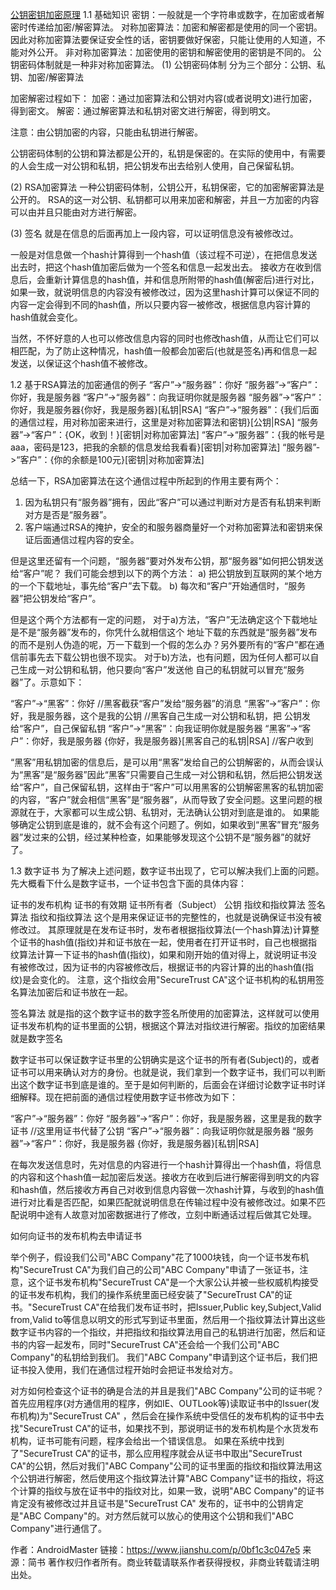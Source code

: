 [公钥密钥加密原理](https://www.jianshu.com/p/0bf1c3c047e5)
1.1 基础知识
密钥：一般就是一个字符串或数字，在加密或者解密时传递给加密/解密算法。
对称加密算法：加密和解密都是使用的同一个密钥。因此对称加密算法要保证安全性的话，密钥要做好保密，只能让使用的人知道，不能对外公开。
非对称加密算法：加密使用的密钥和解密使用的密钥是不同的。 公钥密码体制就是一种非对称加密算法。
(1) 公钥密码体制
分为三个部分：公钥、私钥、加密/解密算法

加密解密过程如下：
加密：通过加密算法和公钥对内容(或者说明文)进行加密，得到密文。
解密：通过解密算法和私钥对密文进行解密，得到明文。

注意：由公钥加密的内容，只能由私钥进行解密。

公钥密码体制的公钥和算法都是公开的，私钥是保密的。在实际的使用中，有需要的人会生成一对公钥和私钥，把公钥发布出去给别人使用，自己保留私钥。

(2) RSA加密算法
一种公钥密码体制，公钥公开，私钥保密，它的加密解密算法是公开的。 RSA的这一对公钥、私钥都可以用来加密和解密，并且一方加密的内容可以由并且只能由对方进行解密。

(3) 签名
就是在信息的后面再加上一段内容，可以证明信息没有被修改过。

一般是对信息做一个hash计算得到一个hash值（该过程不可逆），在把信息发送出去时，把这个hash值加密后做为一个签名和信息一起发出去。 接收方在收到信息后，会重新计算信息的hash值，并和信息所附带的hash值(解密后)进行对比，如果一致，就说明信息的内容没有被修改过，因为这里hash计算可以保证不同的内容一定会得到不同的hash值，所以只要内容一被修改，根据信息内容计算的hash值就会变化。

当然，不怀好意的人也可以修改信息内容的同时也修改hash值，从而让它们可以相匹配，为了防止这种情况，hash值一般都会加密后(也就是签名)再和信息一起发送，以保证这个hash值不被修改。

1.2 基于RSA算法的加密通信的例子
“客户”->“服务器”：你好
“服务器”->“客户”：你好，我是服务器
“客户”->“服务器”：向我证明你就是服务器
“服务器”->“客户”：你好，我是服务器{你好，我是服务器}[私钥|RSA]
“客户”->“服务器”：{我们后面的通信过程，用对称加密来进行，这里是对称加密算法和密钥}[公钥|RSA]
“服务器”->“客户”：{OK，收到！}[密钥|对称加密算法]
“客户”->“服务器”：{我的帐号是aaa，密码是123，把我的余额的信息发给我看看}[密钥|对称加密算法]
“服务器”->“客户”：{你的余额是100元}[密钥|对称加密算法]

总结一下，RSA加密算法在这个通信过程中所起到的作用主要有两个：
1. 因为私钥只有“服务器”拥有，因此“客户”可以通过判断对方是否有私钥来判断对方是否是“服务器”。
2. 客户端通过RSA的掩护，安全的和服务器商量好一个对称加密算法和密钥来保证后面通信过程内容的安全。

但是这里还留有一个问题，“服务器”要对外发布公钥，那“服务器”如何把公钥发送给“客户”呢？
我们可能会想到以下的两个方法：
a) 把公钥放到互联网的某个地方的一个下载地址，事先给“客户”去下载。
b) 每次和“客户”开始通信时，“服务器”把公钥发给“客户”。

但是这个两个方法都有一定的问题，
对于a)方法，“客户”无法确定这个下载地址是不是“服务器”发布的，你凭什么就相信这个
地址下载的东西就是“服务器”发布的而不是别人伪造的呢，万一下载到一个假的怎么办？另外要所有的“客户”都在通信前事先去下载公钥也很不现实。
对于b)方法，也有问题，因为任何人都可以自己生成一对公钥和私钥，他只要向“客户”发送他
自己的私钥就可以冒充“服务器”了。示意如下：

“客户”->“黑客”：你好 //黑客截获“客户”发给“服务器”的消息
“黑客”->“客户”：你好，我是服务器，这个是我的公钥 //黑客自己生成一对公钥和私钥，把
公钥发给“客户”，自己保留私钥
“客户”->“黑客”：向我证明你就是服务器
“黑客”->“客户”：你好，我是服务器 {你好，我是服务器}[黑客自己的私钥|RSA] //客户收到

“黑客”用私钥加密的信息后，是可以用“黑客”发给自己的公钥解密的，从而会误认为“黑客”是“服务器”因此“黑客”只需要自己生成一对公钥和私钥，然后把公钥发送给“客户”，自己保留私钥，这样由于“客户”可以用黑客的公钥解密黑客的私钥加密的内容，“客户”就会相信“黑客”是“服务器”，从而导致了安全问题。这里问题的根源就在于，大家都可以生成公钥、私钥对，无法确认公钥对到底是谁的。 如果能够确定公钥到底是谁的，就不会有这个问题了。例如，如果收到“黑客”冒充“服务器”发过来的公钥，经过某种检查，如果能够发现这个公钥不是“服务器”的就好了。

1.3 数字证书
为了解决上述问题，数字证书出现了，它可以解决我们上面的问题。先大概看下什么是数字证书，一个证书包含下面的具体内容：

证书的发布机构
证书的有效期
证书所有者（Subject）
公钥
指纹和指纹算法
签名算法
指纹和指纹算法
这个是用来保证证书的完整性的，也就是说确保证书没有被修改过。 其原理就是在发布证书时，发布者根据指纹算法(一个hash算法)计算整个证书的hash值(指纹)并和证书放在一起，使用者在打开证书时，自己也根据指纹算法计算一下证书的hash值(指纹)，如果和刚开始的值对得上，就说明证书没有被修改过，因为证书的内容被修改后，根据证书的内容计算的出的hash值(指纹)是会变化的。
注意，这个指纹会用"SecureTrust CA"这个证书机构的私钥用签名算法加密后和证书放在一起。

签名算法
就是指的这个数字证书的数字签名所使用的加密算法，这样就可以使用证书发布机构的证书里面的公钥，根据这个算法对指纹进行解密。指纹的加密结果就是数字签名

数字证书可以保证数字证书里的公钥确实是这个证书的所有者(Subject)的，或者证书可以用来确认对方的身份。也就是说，我们拿到一个数字证书，我们可以判断出这个数字证书到底是谁的。至于是如何判断的，后面会在详细讨论数字证书时详细解释。现在把前面的通信过程使用数字证书修改为如下：

“客户”->“服务器”：你好
“服务器”->“客户”：你好，我是服务器，这里是我的数字证书 //这里用证书代替了公钥
“客户”->“服务器”：向我证明你就是服务器
“服务器”->“客户”：你好，我是服务器 {你好，我是服务器}[私钥|RSA]

在每次发送信息时，先对信息的内容进行一个hash计算得出一个hash值，将信息的内容和这个hash值一起加密后发送。接收方在收到后进行解密得到明文的内容和hash值，然后接收方再自己对收到信息内容做一次hash计算，与收到的hash值进行对比看是否匹配，如果匹配就说明信息在传输过程中没有被修改过。如果不匹配说明中途有人故意对加密数据进行了修改，立刻中断通话过程后做其它处理。

如何向证书的发布机构去申请证书

举个例子，假设我们公司"ABC Company"花了1000块钱，向一个证书发布机构"SecureTrust CA"为我们自己的公司"ABC Company"申请了一张证书，注意，这个证书发布机构"SecureTrust CA"是一个大家公认并被一些权威机构接受的证书发布机构，我们的操作系统里面已经安装了"SecureTrust CA"的证书。"SecureTrust CA"在给我们发布证书时，把Issuer,Public key,Subject,Valid from,Valid to等信息以明文的形式写到证书里面，然后用一个指纹算法计算出这些数字证书内容的一个指纹，并把指纹和指纹算法用自己的私钥进行加密，然后和证书的内容一起发布，同时"SecureTrust CA"还会给一个我们公司"ABC Company"的私钥给到我们。
我们"ABC Company"申请到这个证书后，我们把证书投入使用，我们在通信过程开始时会把证书发给对方。

对方如何检查这个证书的确是合法的并且是我们"ABC Company"公司的证书呢？首先应用程序(对方通信用的程序，例如IE、OUTLook等)读取证书中的Issuer(发布机构)为"SecureTrust CA" ，然后会在操作系统中受信任的发布机构的证书中去找"SecureTrust CA"的证书，如果找不到，那说明证书的发布机构是个水货发布机构，证书可能有问题，程序会给出一个错误信息。 如果在系统中找到了"SecureTrust CA"的证书，那么应用程序就会从证书中取出"SecureTrust CA"的公钥，然后对我们"ABC Company"公司的证书里面的指纹和指纹算法用这个公钥进行解密，然后使用这个指纹算法计算"ABC Company"证书的指纹，将这个计算的指纹与放在证书中的指纹对比，如果一致，说明"ABC Company"的证书肯定没有被修改过并且证书是"SecureTrust CA" 发布的，证书中的公钥肯定是"ABC Company"的。对方然后就可以放心的使用这个公钥和我们"ABC Company"进行通信了。

作者：AndroidMaster
链接：https://www.jianshu.com/p/0bf1c3c047e5
来源：简书
著作权归作者所有。商业转载请联系作者获得授权，非商业转载请注明出处。